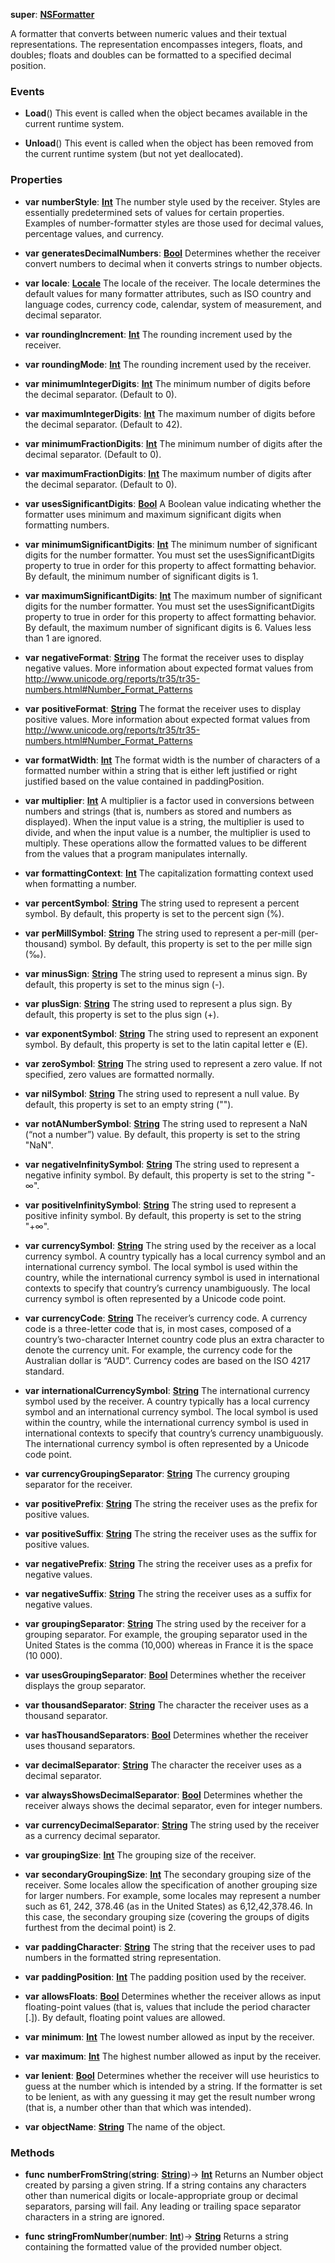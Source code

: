 **super**: **[NSFormatter](NSFormatter.md)**

A formatter that converts between numeric values and their textual representations. The representation encompasses integers, floats, and doubles; floats and doubles can be formatted to a specified decimal position.

### Events

* **Load**()
This event is called when the object becames available in the current runtime system.

* **Unload**()
This event is called when the object has been removed from the current runtime system (but not yet deallocated).



### Properties

* **var** **numberStyle**: **[Int](../gravity/int.md)**
The number style used by the receiver. Styles are essentially predetermined sets of values for certain properties. Examples of number-formatter styles are those used for decimal values, percentage values, and currency.

* **var** **generatesDecimalNumbers**: **[Bool](../gravity/bool.md)**
Determines whether the receiver convert numbers to decimal when it converts strings to number objects.

* **var** **locale**: **[Locale](Locale.md)**
The locale of the receiver. The locale determines the default values for many formatter attributes, such as ISO country and language codes, currency code, calendar, system of measurement, and decimal separator.

* **var** **roundingIncrement**: **[Int](../gravity/int.md)**
The rounding increment used by the receiver.

* **var** **roundingMode**: **[Int](../gravity/int.md)**
The rounding increment used by the receiver.

* **var** **minimumIntegerDigits**: **[Int](../gravity/int.md)**
The minimum number of digits before the decimal separator. (Default to 0).

* **var** **maximumIntegerDigits**: **[Int](../gravity/int.md)**
The maximum number of digits before the decimal separator. (Default to 42).

* **var** **minimumFractionDigits**: **[Int](../gravity/int.md)**
The minimum number of digits after the decimal separator. (Default to 0).

* **var** **maximumFractionDigits**: **[Int](../gravity/int.md)**
The maximum number of digits after the decimal separator. (Default to 0).

* **var** **usesSignificantDigits**: **[Bool](../gravity/bool.md)**
A Boolean value indicating whether the formatter uses minimum and maximum significant digits when formatting numbers.

* **var** **minimumSignificantDigits**: **[Int](../gravity/int.md)**
The minimum number of significant digits for the number formatter. You must set the usesSignificantDigits property to true in order for this property to affect formatting behavior. By default, the minimum number of significant digits is 1.

* **var** **maximumSignificantDigits**: **[Int](../gravity/int.md)**
The maximum number of significant digits for the number formatter. You must set the usesSignificantDigits property to true in order for this property to affect formatting behavior. By default, the maximum number of significant digits is 6. Values less than 1 are ignored.

* **var** **negativeFormat**: **[String](../gravity/string.md)**
The format the receiver uses to display negative values. More information about expected format values from http://www.unicode.org/reports/tr35/tr35-numbers.html#Number_Format_Patterns

* **var** **positiveFormat**: **[String](../gravity/string.md)**
The format the receiver uses to display positive values. More information about expected format values from http://www.unicode.org/reports/tr35/tr35-numbers.html#Number_Format_Patterns

* **var** **formatWidth**: **[Int](../gravity/int.md)**
The format width is the number of characters of a formatted number within a string that is either left justified or right justified based on the value contained in paddingPosition.

* **var** **multiplier**: **[Int](../gravity/int.md)**
A multiplier is a factor used in conversions between numbers and strings (that is, numbers as stored and numbers as displayed). When the input value is a string, the multiplier is used to divide, and when the input value is a number, the multiplier is used to multiply. These operations allow the formatted values to be different from the values that a program manipulates internally.

* **var** **formattingContext**: **[Int](../gravity/int.md)**
The capitalization formatting context used when formatting a number.

* **var** **percentSymbol**: **[String](../gravity/string.md)**
The string used to represent a percent symbol. By default, this property is set to the percent sign (%).

* **var** **perMillSymbol**: **[String](../gravity/string.md)**
The string used to represent a per-mill (per-thousand) symbol. By default, this property is set to the per mille sign (‰).

* **var** **minusSign**: **[String](../gravity/string.md)**
The string used to represent a minus sign. By default, this property is set to the minus sign (-).

* **var** **plusSign**: **[String](../gravity/string.md)**
The string used to represent a plus sign. By default, this property is set to the plus sign (+).

* **var** **exponentSymbol**: **[String](../gravity/string.md)**
The string used to represent an exponent symbol. By default, this property is set to the latin capital letter e (E).

* **var** **zeroSymbol**: **[String](../gravity/string.md)**
The string used to represent a zero value. If not specified, zero values are formatted normally.

* **var** **nilSymbol**: **[String](../gravity/string.md)**
The string used to represent a null value. By default, this property is set to an empty string ("").

* **var** **notANumberSymbol**: **[String](../gravity/string.md)**
The string used to represent a NaN (“not a number”) value. By default, this property is set to the string "NaN".

* **var** **negativeInfinitySymbol**: **[String](../gravity/string.md)**
The string used to represent a negative infinity symbol. By default, this property is set to the string "-∞".

* **var** **positiveInfinitySymbol**: **[String](../gravity/string.md)**
The string used to represent a positive infinity symbol. By default, this property is set to the string "+∞".

* **var** **currencySymbol**: **[String](../gravity/string.md)**
The string used by the receiver as a local currency symbol. A country typically has a local currency symbol and an international currency symbol. The local symbol is used within the country, while the international currency symbol is used in international contexts to specify that country’s currency unambiguously. The local currency symbol is often represented by a Unicode code point.

* **var** **currencyCode**: **[String](../gravity/string.md)**
The receiver’s currency code. A currency code is a three-letter code that is, in most cases, composed of a country’s two-character Internet country code plus an extra character to denote the currency unit. For example, the currency code for the Australian dollar is “AUD”. Currency codes are based on the ISO 4217 standard.

* **var** **internationalCurrencySymbol**: **[String](../gravity/string.md)**
The international currency symbol used by the receiver. A country typically has a local currency symbol and an international currency symbol. The local symbol is used within the country, while the international currency symbol is used in international contexts to specify that country’s currency unambiguously. The international currency symbol is often represented by a Unicode code point.

* **var** **currencyGroupingSeparator**: **[String](../gravity/string.md)**
The currency grouping separator for the receiver.

* **var** **positivePrefix**: **[String](../gravity/string.md)**
The string the receiver uses as the prefix for positive values.

* **var** **positiveSuffix**: **[String](../gravity/string.md)**
The string the receiver uses as the suffix for positive values.

* **var** **negativePrefix**: **[String](../gravity/string.md)**
The string the receiver uses as a prefix for negative values.

* **var** **negativeSuffix**: **[String](../gravity/string.md)**
The string the receiver uses as a suffix for negative values.

* **var** **groupingSeparator**: **[String](../gravity/string.md)**
The string used by the receiver for a grouping separator. For example, the grouping separator used in the United States is the comma (10,000) whereas in France it is the space (10 000).

* **var** **usesGroupingSeparator**: **[Bool](../gravity/bool.md)**
Determines whether the receiver displays the group separator.

* **var** **thousandSeparator**: **[String](../gravity/string.md)**
The character the receiver uses as a thousand separator.

* **var** **hasThousandSeparators**: **[Bool](../gravity/bool.md)**
Determines whether the receiver uses thousand separators.

* **var** **decimalSeparator**: **[String](../gravity/string.md)**
The character the receiver uses as a decimal separator.

* **var** **alwaysShowsDecimalSeparator**: **[Bool](../gravity/bool.md)**
Determines whether the receiver always shows the decimal separator, even for integer numbers.

* **var** **currencyDecimalSeparator**: **[String](../gravity/string.md)**
The string used by the receiver as a currency decimal separator.

* **var** **groupingSize**: **[Int](../gravity/int.md)**
The grouping size of the receiver.

* **var** **secondaryGroupingSize**: **[Int](../gravity/int.md)**
The secondary grouping size of the receiver. Some locales allow the specification of another grouping size for larger numbers. For example, some locales may represent a number such as 61, 242, 378.46 (as in the United States) as 6,12,42,378.46. In this case, the secondary grouping size (covering the groups of digits furthest from the decimal point) is 2.

* **var** **paddingCharacter**: **[String](../gravity/string.md)**
The string that the receiver uses to pad numbers in the formatted string representation.

* **var** **paddingPosition**: **[Int](../gravity/int.md)**
The padding position used by the receiver.

* **var** **allowsFloats**: **[Bool](../gravity/bool.md)**
Determines whether the receiver allows as input floating-point values (that is, values that include the period character [.]). By default, floating point values are allowed.

* **var** **minimum**: **[Int](../gravity/int.md)**
The lowest number allowed as input by the receiver.

* **var** **maximum**: **[Int](../gravity/int.md)**
The highest number allowed as input by the receiver.

* **var** **lenient**: **[Bool](../gravity/bool.md)**
Determines whether the receiver will use heuristics to guess at the number which is intended by a string. If the formatter is set to be lenient, as with any guessing it may get the result number wrong (that is, a number other than that which was intended).

* **var** **objectName**: **[String](../gravity/string.md)**
The name of the object.



### Methods

* **func** **numberFromString**(**string**: **[String](../gravity/string.md)**)-> <strong>[Int](../gravity/int.md)</strong> 
Returns an Number object created by parsing a given string. If a string contains any characters other than numerical digits or locale-appropriate group or decimal separators, parsing will fail. Any leading or trailing space separator characters in a string are ignored.

* **func** **stringFromNumber**(**number**: **[Int](../gravity/int.md)**)-> <strong>[String](../gravity/string.md)</strong> 
Returns a string containing the formatted value of the provided number object.





